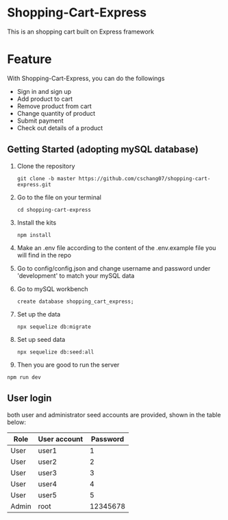 # Shopping-Cart-Express

This is an shopping cart built on Express framework

# Feature
 
With Shopping-Cart-Express, you can do the followings

- Sign in and sign up
- Add product to cart
- Remove product from cart
- Change quantity of product
- Submit payment
- Check out details of a product

## Getting Started (adopting mySQL database)

1. Clone the repository
   ```
   git clone -b master https://github.com/cschang07/shopping-cart-express.git
   ```
2. Go to the file on your terminal
   ```
   cd shopping-cart-express
   ```
3. Install the kits
   ```
   npm install
   ```
4. Make an .env file according to the content of the .env.example file you will find in the repo
5. Go to config/config.json and change username and password under 'development' to match your mySQL data
6. Go to mySQL workbench
   ```
   create database shopping_cart_express;
   ```
7. Set up the data
   ```
   npx sequelize db:migrate
   ```
8. Set up seed data
   ```
   npx sequelize db:seed:all
   ```

10. Then you are good to run the server
   ```
   npm run dev
   ```
## User login

both user and administrator seed accounts are provided, shown in the table below:

| Role | User account | Password |
| ----------- | ----------- | ----------- |
| User | user1 | 1 |
| User | user2 | 2 |
| User | user3 | 3 |
| User | user4 | 4 |
| User | user5 | 5 |
| Admin | root | 12345678 |
